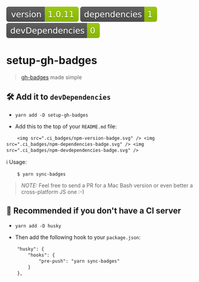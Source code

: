 <img src=".ci_badges/npm-version-badge.svg" /> <img src=".ci_badges/npm-dependencies-badge.svg" /> <img src=".ci_badges/npm-devdependencies-badge.svg" />

# setup-gh-badges

> [gh-badges](https://www.npmjs.com/package/gh-badges) made simple 

## 🛠️ Add it to `devDependencies`

- `yarn add -D setup-gh-badges`

- Add this to the top of your `README.md` file:

```
    <img src=".ci_badges/npm-version-badge.svg" /> <img src=".ci_badges/npm-dependencies-badge.svg" /> <img src=".ci_badges/npm-devdependencies-badge.svg" />
```

ℹ️   Usage:

        $ yarn sync-badges


> _NOTE:_ Feel free to send a PR for a Mac Bash version or even better a cross-platform JS one :-)

## 📌 Recommended if you don't have a CI server

- `yarn add -D husky`

- Then add the following hook to your `package.json`:
```
    "husky": {
        "hooks": {
            "pre-push": "yarn sync-badges"
        }
    },
```
